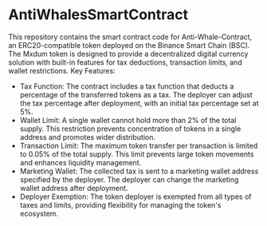 # AntiWhalesSmartContract

This repository contains the smart contract code for Anti-Whale-Contract, an ERC20-compatible token deployed on the Binance Smart Chain (BSC). The Mxdum token is designed to provide a decentralized digital currency solution with built-in features for tax deductions, transaction limits, and wallet restrictions.
Key Features:
- Tax Function: The contract includes a tax function that deducts a percentage of the transferred tokens as a tax. The deployer can adjust the tax percentage after deployment, with an initial tax percentage set at 5%.
- Wallet Limit: A single wallet cannot hold more than 2% of the total supply. This restriction prevents concentration of tokens in a single address and promotes wider distribution.
- Transaction Limit: The maximum token transfer per transaction is limited to 0.05% of the total supply. This limit prevents large token movements and enhances liquidity management.
- Marketing Wallet: The collected tax is sent to a marketing wallet address specified by the deployer. The deployer can change the marketing wallet address after deployment.
- Deployer Exemption: The token deployer is exempted from all types of taxes and limits, providing flexibility for managing the token's ecosystem.
